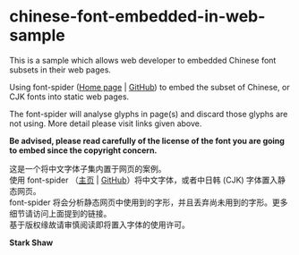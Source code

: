 # chinese-font-embedded-in-web-sample

This is a sample which allows web developer to embedded Chinese font subsets in their web pages.  

Using font-spider ([Home page](http://font-spider.org/) | [GitHub](https://github.com/aui/font-spider)) to embed the subset of Chinese, or CJK fonts into static web pages.  

The font-spider will analyse glyphs in page(s) and discard those glyphs are not using. More detail please visit links given above.  

**Be advised, please read carefully of the license of the font you are going to embed since the copyright concern.**

这是一个将中文字体子集内置于网页的案例。  
使用 font-spider （[主页](http://font-spider.org/) | [GitHub](https://github.com/aui/font-spider)）将中文字体，或者中日韩 (CJK) 字体置入静态网页。  
font-spider 将会分析静态网页中使用到的字形，并且丢弃尚未用到的字形。更多细节请访问上面提到的链接。  
基于版权缘故请审慎阅读即将置入字体的使用许可。

**Stark Shaw**


